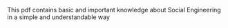 This pdf contains basic and important knowledge about Social Engineering in a simple and understandable way
